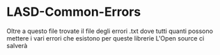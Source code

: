 # LASD-Common-Errors

Oltre a questo file trovate il file degli errori .txt dove tutti quanti possono mettere i vari errori che esistono per queste librerie
L'Open source ci salverà
